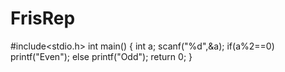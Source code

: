 # FrisRep

#include<stdio.h>
int main()
{
int a;
scanf("%d",&a);
if(a%2==0)
printf("Even");
else
printf("Odd");
return 0;
}
